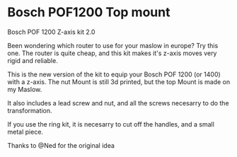 # Bosch POF1200 Top mount

Bosch POF 1200 Z-axis kit 2.0

Been wondering which router to use for your maslow in europe? Try this one.  The router is quite cheap, and this kit makes it's z-axis moves very rigid and reliable.

This is the new version of the kit to equip your Bosch POF 1200 (or 1400) with a z-axis.
The nut Mount is still 3d printed, but the top Mount is made on my Maslow.

It also includes a lead screw and nut, and all the screws necesarry to do the transformation.

If you use the ring kit, it is necesarry to cut off the handles, and a small metal piece.


Thanks to @Ned for the original idea
